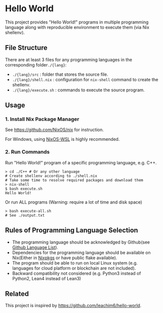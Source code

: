# Hello World
This project provides "Hello World!" programs in multiple programming language along with reproducible environment to execute them (via Nix shellenv). 

## File Structure

There are at least 3 files for any programming languages in the corresponding folder`./{lang}`:

- `./{lang}/src` : folder that stores the source file.
- `./{lang}/shell.nix` : configuration for `nix-shell` command to create the shellenv.
- `./{lang}/execute.sh` : commands to execute the source program.

## Usage

### 1. Install Nix Package Manager

See https://github.com/NixOS/nix for instruction.

For Windows, using [NixOS-WSL](https://github.com/nix-community/NixOS-WSL) is highly recommended.

### 2. Run Commands

Run "Hello World!" program of a specific programming language, e.g. C++.

```
> cd ./C++ # Or any other language
# Create shellenv according to ./shell.nix
# Take some time to resolve required packages and download them
> nix-shell 
$ bash execute.sh
Hello World!
```

Or run ALL programs (Warning: require a lot of time and disk space) 

```
> bash execute-all.sh
# See ./output.txt
```

## Rules of Programming Language Selection

- The programming language should be acknowledged by Github(see [Github Language List](./github-language-list.txt)).
- Dependencies for the programming language should be available on Nix(Either in [Nixpkgs](https://search.nixos.org/packages) or have public flake available).
- The program should be able to run on local Linux system (e.g. languages for cloud platform or blockchain are not included).
- Backward compatibility not considered (e.g. Python3 instead of Python2, Lean4 instead of Lean3)

## Related

This project is inspired by https://github.com/leachim6/hello-world.